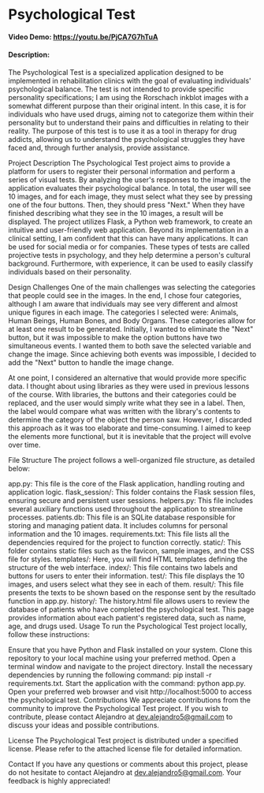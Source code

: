 # Psychological Test
#### Video Demo:  <https://youtu.be/PjCA7G7hTuA>
#### Description:
The Psychological Test is a specialized application designed to be implemented in rehabilitation clinics with the goal of evaluating individuals' psychological balance. The test is not intended to provide specific personality specifications; I am using the Rorschach inkblot images with a somewhat different purpose than their original intent. In this case, it is for individuals who have used drugs, aiming not to categorize them within their personality but to understand their pains and difficulties in relating to their reality. The purpose of this test is to use it as a tool in therapy for drug addicts, allowing us to understand the psychological struggles they have faced and, through further analysis, provide assistance.

Project Description
The Psychological Test project aims to provide a platform for users to register their personal information and perform a series of visual tests. By analyzing the user's responses to the images, the application evaluates their psychological balance. In total, the user will see 10 images, and for each image, they must select what they see by pressing one of the four buttons. Then, they should press "Next." When they have finished describing what they see in the 10 images, a result will be displayed. The project utilizes Flask, a Python web framework, to create an intuitive and user-friendly web application. Beyond its implementation in a clinical setting, I am confident that this can have many applications. It can be used for social media or for companies. These types of tests are called projective tests in psychology, and they help determine a person's cultural background. Furthermore, with experience, it can be used to easily classify individuals based on their personality.

Design Challenges
One of the main challenges was selecting the categories that people could see in the images. In the end, I chose four categories, although I am aware that individuals may see very different and almost unique figures in each image. The categories I selected were: Animals, Human Beings, Human Bones, and Body Organs. These categories allow for at least one result to be generated. Initially, I wanted to eliminate the "Next" button, but it was impossible to make the option buttons have two simultaneous events. I wanted them to both save the selected variable and change the image. Since achieving both events was impossible, I decided to add the "Next" button to handle the image change.

At one point, I considered an alternative that would provide more specific data. I thought about using libraries as they were used in previous lessons of the course. With libraries, the buttons and their categories could be replaced, and the user would simply write what they see in a label. Then, the label would compare what was written with the library's contents to determine the category of the object the person saw. However, I discarded this approach as it was too elaborate and time-consuming. I aimed to keep the elements more functional, but it is inevitable that the project will evolve over time.

File Structure
The project follows a well-organized file structure, as detailed below:

app.py: This file is the core of the Flask application, handling routing and application logic.
flask_session/: This folder contains the Flask session files, ensuring secure and persistent user sessions.
helpers.py: This file includes several auxiliary functions used throughout the application to streamline processes.
patients.db: This file is an SQLite database responsible for storing and managing patient data. It includes columns for personal information and the 10 images.
requirements.txt: This file lists all the dependencies required for the project to function correctly.
static/: This folder contains static files such as the favicon, sample images, and the CSS file for styles.
templates/: Here, you will find HTML templates defining the structure of the web interface.
index/: This file contains two labels and buttons for users to enter their information.
test/: This file displays the 10 images, and users select what they see in each of them.
result/: This file presents the texts to be shown based on the response sent by the resultado function in app.py.
history/: The history.html file allows users to review the database of patients who have completed the psychological test. This page provides information about each patient's registered data, such as name, age, and drugs used.
Usage
To run the Psychological Test project locally, follow these instructions:

Ensure that you have Python and Flask installed on your system.
Clone this repository to your local machine using your preferred method.
Open a terminal window and navigate to the project directory.
Install the necessary dependencies by running the following command: pip install -r requirements.txt.
Start the application with the command: python app.py.
Open your preferred web browser and visit http://localhost:5000 to access the psychological test.
Contributions
We appreciate contributions from the community to improve the Psychological Test project. If you wish to contribute, please contact Alejandro at dev.alejandro5@gmail.com to discuss your ideas and possible contributions.

License
The Psychological Test project is distributed under a specified license. Please refer to the attached license file for detailed information.

Contact
If you have any questions or comments about this project, please do not hesitate to contact Alejandro at dev.alejandro5@gmail.com. Your feedback is highly appreciated!




